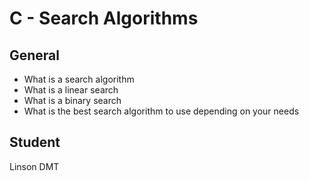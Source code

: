# C - Search Algorithms

## General
- What is a search algorithm
- What is a linear search
- What is a binary search
- What is the best search algorithm to use depending on your needs


## Student
Linson DMT
